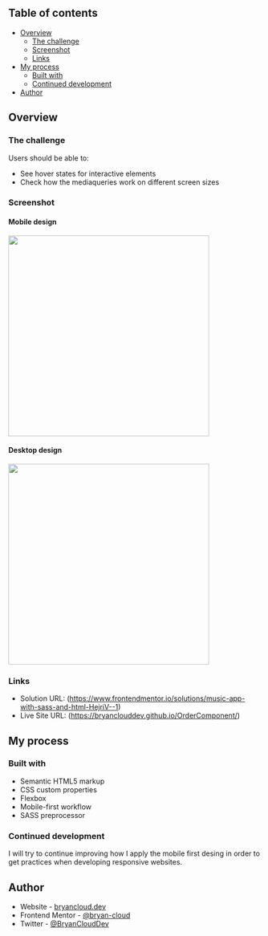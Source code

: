 ## Table of contents

- [Overview](#overview)
  - [The challenge](#the-challenge)
  - [Screenshot](#screenshot)
  - [Links](#links)
- [My process](#my-process)
  - [Built with](#built-with)
  - [Continued development](#continued-development)
- [Author](#author)


## Overview

### The challenge

Users should be able to:

- See hover states for interactive elements
- Check how the mediaqueries work on different screen sizes

### Screenshot

#### Mobile design

<img src="https://i.imgur.com/6qkdPM8.png" width="400px" ></a>

#### Desktop design

<img src="https://i.imgur.com/gtutqU5.png" width="400px" ></a>



### Links

- Solution URL: (https://www.frontendmentor.io/solutions/music-app-with-sass-and-html-HejriV--1)
- Live Site URL: (https://bryanclouddev.github.io/OrderComponent/)

## My process

### Built with

- Semantic HTML5 markup
- CSS custom properties
- Flexbox
- Mobile-first workflow
- SASS preprocessor

### Continued development

I will try to continue improving how I apply the mobile first desing in order to get practices when developing responsive websites.

## Author

- Website - [bryancloud.dev](https://bryancloud.dev)
- Frontend Mentor - [@bryan-cloud](https://www.frontendmentor.io/profile/bryan-cloud)
- Twitter - [@BryanCloudDev](https://twitter.com/BryanCloudDev)

